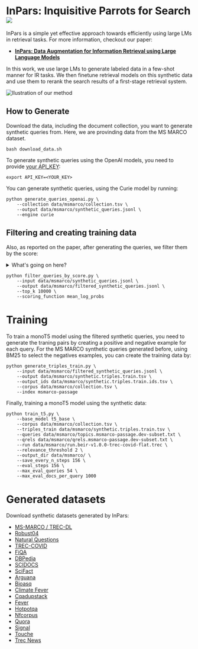 # InPars: Inquisitive Parrots for Search [<img src="https://img.shields.io/badge/arXiv-2202.05144-b31b1b.svg">](https://arxiv.org/abs/2202.05144)

InPars is a simple yet effective approach towards efficiently using large LMs in retrieval tasks. For more information, checkout our paper:

* [**InPars: Data Augmentation for Information Retrieval using Large Language Models**](https://arxiv.org/abs/2202.05144)

In this work, we use large LMs to generate labeled data in a few-shot manner for IR tasks.
We then finetune retrieval models on this synthetic data and use them to rerank the search results of a first-stage retrieval system.

![Ilustration of our method](src/inpars.png)

## How to Generate

Download the data, including the document collection, you want to generate synthetic queries from.
Here, we are provinding data from the MS MARCO dataset.
```
bash download_data.sh
```

To generate synthetic queries using the OpenAI models, you need to provide [your API_KEY](https://beta.openai.com/account/api-keys):
```
export API_KEY=<YOUR_KEY>
```

You can generate synthetic queries, using the Curie model by running:

```
python generate_queries_openai.py \
    --collection data/msmarco/collection.tsv \
    --output data/msmarco/synthetic_queries.jsonl \
    --engine curie
```

## Filtering and creating training data
Also, as reported on the paper, after generating the queries, we filter them by the score:
<details>
<summary>What's going on here?</summary>

In this filtering step, you can choose three possible values to filter the synthetic queries to a small set.
The values are: `sum_log_probs`, `mean_log_probs` and `mean_probs`. 
For each synthetic query, there is a sequence of probabilities assigned by the LM to each token generated.
The probabilities are used to compute the query probability. 
</details>

```
python filter_queries_by_score.py \
    --input data/msmarco/synthetic_queries.jsonl \
    --output data/msmarco/filtered_synthetic_queries.jsonl \
    --top_k 10000 \
    --scoring_function mean_log_probs
```

# Training
To train a monoT5 model using the filtered synthetic queries, you need to generate the traning pairs by creating a positive and negative example for each query.
For the MS MARCO synthetic queries generated before, using BM25 to select the negatives examples, you can create the training data by:
```
python generate_triples_train.py \
    --input data/msmarco/filtered_synthetic_queries.jsonl \
    --output data/msmarco/synthetic.triples.train.tsv \
    --output_ids data/msmarco/synthetic.triples.train.ids.tsv \
    --corpus data/msmarco/collection.tsv \
    --index msmarco-passage
```
Finally, training a monoT5 model using the synthetic data:

```
python train_t5.py \
    --base_model t5_base \
    --corpus data/msmarco/collection.tsv \
    --triples_train data/msmarco/synthetic.triples.train.tsv \
    --queries data/msmarco/topics.msmarco-passage.dev-subset.txt \
    --qrels data/msmarco/qrels.msmarco-passage.dev-subset.txt \
    --run data/msmarco/run.beir-v1.0.0-trec-covid-flat.trec \
    --relevance_threshold 2 \
    --output_dir data/msmarco/ \
    --save_every_n_steps 156 \
    --eval_steps 156 \
    --max_eval_queries 54 \
    --max_eval_docs_per_query 1000
```

# Generated datasets

Download synthetic datasets generated by InPars:

- [MS-MARCO / TREC-DL](https://zav-public.s3.amazonaws.com/inpars/msmarco_synthetic_queries_100k.jsonl)
- [Robust04](https://zav-public.s3.amazonaws.com/inpars/robust04_synthetic_queries_100k.jsonl)
- [Natural Questions](https://zav-public.s3.amazonaws.com/inpars/nq_synthetic_queries_100k.jsonl)
- [TREC-COVID](https://zav-public.s3.amazonaws.com/inpars/trec_covid_synthetic_queries_100k.jsonl)
- [FiQA](https://zav-public.s3.amazonaws.com/inpars/fiqa_synthetic_queries_100k.jsonl)
- [DBPedia](https://zav-public.s3.amazonaws.com/inpars/dbpedia_synthetic_queries_100k.jsonl)
- [SCIDOCS](https://zav-public.s3.amazonaws.com/inpars/scidocs_synthetic_queries_100k.jsonl)
- [SciFact](https://zav-public.s3.amazonaws.com/inpars/scifacts_synthetic_queries_100k.jsonl)
- [Arguana](https://zav-public.s3.amazonaws.com/inpars/arguana_synthetic_queries_100k.jsonl)
- [Bioasq](https://zav-public.s3.amazonaws.com/inpars/bioasq_synthetic_queries_100k.jsonl)
- [Climate Fever](https://zav-public.s3.amazonaws.com/inpars/climate_fever_synthetic_queries_100k.jsonl)
- [Cqadupstack](https://zav-public.s3.amazonaws.com/inpars/cqadupstack_synthetic_queries_100k.jsonl)
- [Fever](https://zav-public.s3.amazonaws.com/inpars/fever_synthetic_queries_100k.jsonl)
- [Hotpotqa](https://zav-public.s3.amazonaws.com/inpars/hotpotqa_synthetic_queries_100k.jsonl)
- [Nfcorpus](https://zav-public.s3.amazonaws.com/inpars/nfcorpus_synthetic_queries_100k.jsonl)
- [Quora](https://zav-public.s3.amazonaws.com/inpars/quora_synthetic_queries_100k.jsonl)
- [Signal](https://zav-public.s3.amazonaws.com/inpars/signal_synthetic_queries_100k.jsonl)
- [Touche](https://zav-public.s3.amazonaws.com/inpars/touche_synthetic_queries_100k.jsonl)
- [Trec News](https://zav-public.s3.amazonaws.com/inpars/trec_news_synthetic_queries_100k.jsonl)
